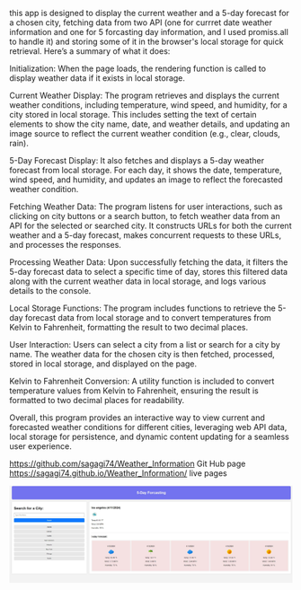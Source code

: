 this app is designed to display the current weather and a 5-day forecast for a chosen city, fetching data from two API (one for currret date weather information and one for 5 forcasting day information, and I used promiss.all to handle it) and storing some of it in the browser's local storage for quick retrieval. Here’s a summary of what it does:

Initialization: When the page loads, the rendering function is called to display weather data if it exists in local storage.

Current Weather Display: The program retrieves and displays the current weather conditions, including temperature, wind speed, and humidity, for a city stored in local storage. This includes setting the text of certain elements to show the city name, date, and weather details, and updating an image source to reflect the current weather condition (e.g., clear, clouds, rain).

5-Day Forecast Display: It also fetches and displays a 5-day weather forecast from local storage. For each day, it shows the date, temperature, wind speed, and humidity, and updates an image to reflect the forecasted weather condition.

Fetching Weather Data: The program listens for user interactions, such as clicking on city buttons or a search button, to fetch weather data from an API for the selected or searched city. It constructs URLs for both the current weather and a 5-day forecast, makes concurrent requests to these URLs, and processes the responses.

Processing Weather Data: Upon successfully fetching the data, it filters the 5-day forecast data to select a specific time of day, stores this filtered data along with the current weather data in local storage, and logs various details to the console.

Local Storage Functions: The program includes functions to retrieve the 5-day forecast data from local storage and to convert temperatures from Kelvin to Fahrenheit, formatting the result to two decimal places.

User Interaction: Users can select a city from a list or search for a city by name. The weather data for the chosen city is then fetched, processed, stored in local storage, and displayed on the page.

Kelvin to Fahrenheit Conversion: A utility function is included to convert temperature values from Kelvin to Fahrenheit, ensuring the result is formatted to two decimal places for readability.

Overall, this program provides an interactive way to view current and forecasted weather conditions for different cities, leveraging web API data, local storage for persistence, and dynamic content updating for a seamless user experience.

https://github.com/sagagi74/Weather_Information Git Hub page
https://sagagi74.github.io/Weather_Information/ live pages



![Application Image](images/weatherInformation.JPG)

